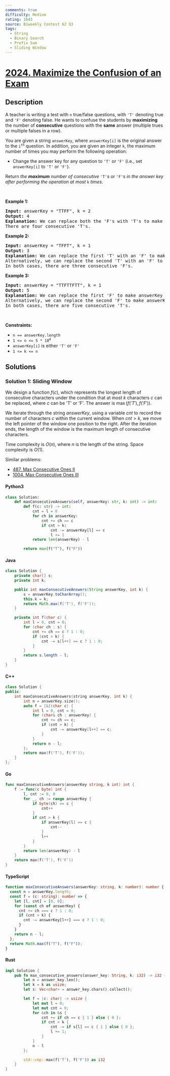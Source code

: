 ```yaml
---
comments: true
difficulty: Medium
rating: 1643
source: Biweekly Contest 62 Q3
tags:
  - String
  - Binary Search
  - Prefix Sum
  - Sliding Window
---
```


<!-- problem:start -->

# [2024. Maximize the Confusion of an Exam](https://leetcode.com/problems/maximize-the-confusion-of-an-exam)


## Description

<!-- description:start -->

<p>A teacher is writing a test with <code>n</code> true/false questions, with <code>&#39;T&#39;</code> denoting true and <code>&#39;F&#39;</code> denoting false. He wants to confuse the students by <strong>maximizing</strong> the number of <strong>consecutive</strong> questions with the <strong>same</strong> answer (multiple trues or multiple falses in a row).</p>

<p>You are given a string <code>answerKey</code>, where <code>answerKey[i]</code> is the original answer to the <code>i<sup>th</sup></code> question. In addition, you are given an integer <code>k</code>, the maximum number of times you may perform the following operation:</p>

<ul>
	<li>Change the answer key for any question to <code>&#39;T&#39;</code> or <code>&#39;F&#39;</code> (i.e., set <code>answerKey[i]</code> to <code>&#39;T&#39;</code> or <code>&#39;F&#39;</code>).</li>
</ul>

<p>Return <em>the <strong>maximum</strong> number of consecutive</em> <code>&#39;T&#39;</code>s or <code>&#39;F&#39;</code>s <em>in the answer key after performing the operation at most</em> <code>k</code> <em>times</em>.</p>

<p>&nbsp;</p>
<p><strong class="example">Example 1:</strong></p>

<pre>
<strong>Input:</strong> answerKey = &quot;TTFF&quot;, k = 2
<strong>Output:</strong> 4
<strong>Explanation:</strong> We can replace both the &#39;F&#39;s with &#39;T&#39;s to make answerKey = &quot;<u>TTTT</u>&quot;.
There are four consecutive &#39;T&#39;s.
</pre>

<p><strong class="example">Example 2:</strong></p>

<pre>
<strong>Input:</strong> answerKey = &quot;TFFT&quot;, k = 1
<strong>Output:</strong> 3
<strong>Explanation:</strong> We can replace the first &#39;T&#39; with an &#39;F&#39; to make answerKey = &quot;<u>FFF</u>T&quot;.
Alternatively, we can replace the second &#39;T&#39; with an &#39;F&#39; to make answerKey = &quot;T<u>FFF</u>&quot;.
In both cases, there are three consecutive &#39;F&#39;s.
</pre>

<p><strong class="example">Example 3:</strong></p>

<pre>
<strong>Input:</strong> answerKey = &quot;TTFTTFTT&quot;, k = 1
<strong>Output:</strong> 5
<strong>Explanation:</strong> We can replace the first &#39;F&#39; to make answerKey = &quot;<u>TTTTT</u>FTT&quot;
Alternatively, we can replace the second &#39;F&#39; to make answerKey = &quot;TTF<u>TTTTT</u>&quot;. 
In both cases, there are five consecutive &#39;T&#39;s.
</pre>

<p>&nbsp;</p>
<p><strong>Constraints:</strong></p>

<ul>
	<li><code>n == answerKey.length</code></li>
	<li><code>1 &lt;= n &lt;= 5 * 10<sup>4</sup></code></li>
	<li><code>answerKey[i]</code> is either <code>&#39;T&#39;</code> or <code>&#39;F&#39;</code></li>
	<li><code>1 &lt;= k &lt;= n</code></li>
</ul>

<!-- description:end -->

## Solutions

<!-- solution:start -->

### Solution 1: Sliding Window

We design a function $\textit{f}(c)$, which represents the longest length of consecutive characters under the condition that at most $k$ characters $c$ can be replaced, where $c$ can be 'T' or 'F'. The answer is $\max(\textit{f}('T'), \textit{f}('F'))$.

We iterate through the string $\textit{answerKey}$, using a variable $\textit{cnt}$ to record the number of characters $c$ within the current window. When $\textit{cnt} > k$, we move the left pointer of the window one position to the right. After the iteration ends, the length of the window is the maximum length of consecutive characters.

Time complexity is $O(n)$, where $n$ is the length of the string. Space complexity is $O(1)$.

Similar problems:

- [487. Max Consecutive Ones II](https://github.com/doocs/leetcode/blob/main/solution/0400-0499/0487.Max%20Consecutive%20Ones%20II/README_EN.md)
- [1004. Max Consecutive Ones III](https://github.com/doocs/leetcode/blob/main/solution/1000-1099/1004.Max%20Consecutive%20Ones%20III/README_EN.md)

<!-- tabs:start -->

#### Python3

```python
class Solution:
    def maxConsecutiveAnswers(self, answerKey: str, k: int) -> int:
        def f(c: str) -> int:
            cnt = l = 0
            for ch in answerKey:
                cnt += ch == c
                if cnt > k:
                    cnt -= answerKey[l] == c
                    l += 1
            return len(answerKey) - l

        return max(f("T"), f("F"))
```

#### Java

```java
class Solution {
    private char[] s;
    private int k;

    public int maxConsecutiveAnswers(String answerKey, int k) {
        s = answerKey.toCharArray();
        this.k = k;
        return Math.max(f('T'), f('F'));
    }

    private int f(char c) {
        int l = 0, cnt = 0;
        for (char ch : s) {
            cnt += ch == c ? 1 : 0;
            if (cnt > k) {
                cnt -= s[l++] == c ? 1 : 0;
            }
        }
        return s.length - l;
    }
}
```

#### C++

```cpp
class Solution {
public:
    int maxConsecutiveAnswers(string answerKey, int k) {
        int n = answerKey.size();
        auto f = [&](char c) {
            int l = 0, cnt = 0;
            for (char& ch : answerKey) {
                cnt += ch == c;
                if (cnt > k) {
                    cnt -= answerKey[l++] == c;
                }
            }
            return n - l;
        };
        return max(f('T'), f('F'));
    }
};
```

#### Go

```go
func maxConsecutiveAnswers(answerKey string, k int) int {
	f := func(c byte) int {
		l, cnt := 0, 0
		for _, ch := range answerKey {
			if byte(ch) == c {
				cnt++
			}
			if cnt > k {
				if answerKey[l] == c {
					cnt--
				}
				l++
			}
		}
		return len(answerKey) - l
	}
	return max(f('T'), f('F'))
}
```

#### TypeScript

```ts
function maxConsecutiveAnswers(answerKey: string, k: number): number {
  const n = answerKey.length;
  const f = (c: string): number => {
    let [l, cnt] = [0, 0];
    for (const ch of answerKey) {
      cnt += ch === c ? 1 : 0;
      if (cnt > k) {
        cnt -= answerKey[l++] === c ? 1 : 0;
      }
    }
    return n - l;
  };
  return Math.max(f("T"), f("F"));
}
```

#### Rust

```rust
impl Solution {
    pub fn max_consecutive_answers(answer_key: String, k: i32) -> i32 {
        let n = answer_key.len();
        let k = k as usize;
        let s: Vec<char> = answer_key.chars().collect();

        let f = |c: char| -> usize {
            let mut l = 0;
            let mut cnt = 0;
            for &ch in &s {
                cnt += if ch == c { 1 } else { 0 };
                if cnt > k {
                    cnt -= if s[l] == c { 1 } else { 0 };
                    l += 1;
                }
            }
            n - l
        };

        std::cmp::max(f('T'), f('F')) as i32
    }
}
```

<!-- tabs:end -->

<!-- solution:end -->

<!-- problem:end -->
